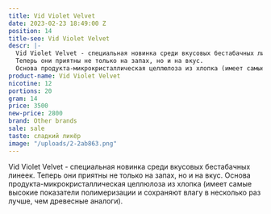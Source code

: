 ```yaml
---
title: Vid Violet Velvet
date: 2023-02-23 18:49:00 Z
position: 14
title-seo: Vid Violet Velvet
descr: |-
  Vid Violet Velvet - cпециальная новинка среди вкусовых бестабачных линеек.
  Теперь они приятны не только на запах, но и на вкус.
  Основа продукта-микрокристаллическая целлюлоза из хлопка (имеет самые высокие показатели полимеризации и сохраняют влагу в несколько раз лучше, чем древесные аналоги).
product-name: Vid Violet Velvet
nicotine: 12
portions: 20
gram: 14
price: 3500
new-price: 2800
brand: Other brands
sale: sale
taste: сладкий ликёр
image: "/uploads/2-2ab863.png"
---
```


Vid Violet Velvet - cпециальная новинка среди вкусовых бестабачных линеек.
Теперь они приятны не только на запах, но и на вкус.
Основа продукта-микрокристаллическая целлюлоза из хлопка (имеет самые высокие показатели полимеризации и сохраняют влагу в несколько раз лучше, чем древесные аналоги).